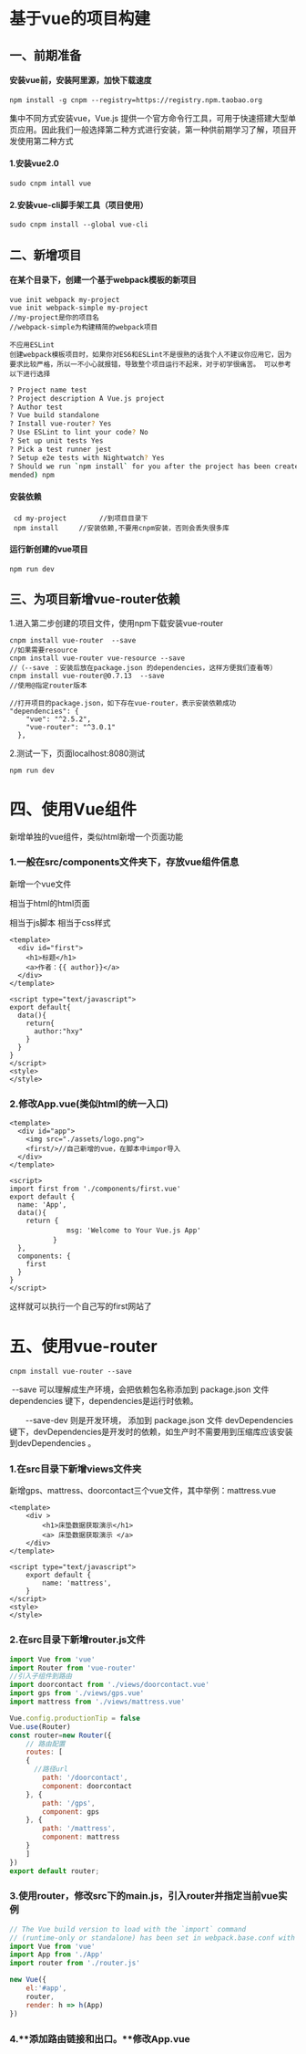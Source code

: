 # 基于vue的项目构建

## 一、前期准备

#### 安装vue前，安装阿里源，加快下载速度

```
npm install -g cnpm --registry=https://registry.npm.taobao.org
```

集中不同方式安装vue，Vue.js 提供一个官方命令行工具，可用于快速搭建大型单页应用。因此我们一般选择第二种方式进行安装，第一种供前期学习了解，项目开发使用第二种方式

#### 1.安装vue2.0

```
sudo cnpm intall vue
```

#### 2.安装vue-cli脚手架工具（项目使用）

```
sudo cnpm install --global vue-cli
```

## 二、新增项目

#### 在某个目录下，创建一个基于webpack模板的新项目

```
vue init webpack my-project
vue init webpack-simple my-project
//my-project是你的项目名
//webpack-simple为构建精简的webpack项目
```



```
不应用ESLint
创建webpack模板项目时，如果你对ES6和ESLint不是很熟的话我个人不建议你应用它，因为要求比较严格，所以一不小心就报错，导致整个项目运行不起来，对于初学很痛苦。 可以参考以下进行选择
```

```bash
? Project name test
? Project description A Vue.js project
? Author test
? Vue build standalone
? Install vue-router? Yes
? Use ESLint to lint your code? No
? Set up unit tests Yes
? Pick a test runner jest
? Setup e2e tests with Nightwatch? Yes
? Should we run `npm install` for you after the project has been created? (recom
mended) npm
```

#### 安装依赖

```
 cd my-project        //到项目目录下
 npm install     //安装依赖,不要用cnpm安装，否则会丢失很多库
```

#### 运行新创建的vue项目

```
npm run dev
```

## 三、为项目新增vue-router依赖

1.进入第二步创建的项目文件，使用npm下载安装vue-router

```
cnpm install vue-router  --save  
//如果需要resource
cnpm install vue-router vue-resource --save
//（--save ：安装后放在package.json 的dependencies，这样方便我们查看等）
cnpm install vue-router@0.7.13  --save
//使用@指定router版本
```

```
//打开项目的package.json，如下存在vue-router，表示安装依赖成功
"dependencies": {
    "vue": "^2.5.2",
    "vue-router": "^3.0.1"
  },
```

2.测试一下，页面localhost:8080测试

```
npm run dev
```

# 四、使用Vue组件

新增单独的vue组件，类似html新增一个页面功能

### 1.一般在src/components文件夹下，存放vue组件信息

新增一个vue文件

<template></template>相当于html的html页面

<script></script>相当于js脚本

<style></style>相当于css样式

```vue
<template>
  <div id="first">
    <h1>标题</h1>
    <a>作者：{{ author}}</a>
  </div>
</template>

<script type="text/javascript">
export default{
  data(){
    return{
      author:"hxy"
    }
  }
}
</script>
<style>
</style>
```

### 2.修改App.vue(类似html的统一入口)

```vue
<template>
  <div id="app">
    <img src="./assets/logo.png">
    <first/>//自己新增的vue，在脚本中impor导入
  </div>
</template>

<script>
import first from './components/first.vue'
export default {
  name: 'App',
  data(){
    return {
    　　　　　　msg: 'Welcome to Your Vue.js App'
    　　　　}
  },
  components: {
    first
  }
}
</script>
```

这样就可以执行一个自己写的first网站了

# 五、使用vue-router

```
cnpm install vue-router --save
```

​	--save 可以理解成生产环境，会把依赖包名称添加到 package.json 文件 dependencies 键下，dependencies是运行时依赖。

　　--save-dev 则是开发环境， 添加到 package.json 文件 devDependencies 键下，devDependencies是开发时的依赖，如生产时不需要用到压缩库应该安装到devDependencies 。

### 1.在src目录下新增views文件夹

新增gps、mattress、doorcontact三个vue文件，其中举例：mattress.vue

```vue
<template>
    <div >
        <h1>床垫数据获取演示</h1>
        <a> 床垫数据获取演示 </a>
    </div>
</template>

<script type="text/javascript">
    export default {
        name: 'mattress',
    }
</script>
<style>
</style>
```

### 2.在src目录下新增router.js文件

```js
import Vue from 'vue'
import Router from 'vue-router'
//引入子组件到路由
import doorcontact from './views/doorcontact.vue'
import gps from './views/gps.vue'
import mattress from './views/mattress.vue'

Vue.config.productionTip = false
Vue.use(Router)
const router=new Router({
    // 路由配置
    routes: [
    {
      //路径url
        path: '/doorcontact',
        component: doorcontact
    }, {
        path: '/gps',
        component: gps
    }, {
        path: '/mattress',
        component: mattress
    }
    ]
})
export default router;

```

### 3.使用router，修改src下的main.js，引入router并指定当前vue实例

```js
// The Vue build version to load with the `import` command
// (runtime-only or standalone) has been set in webpack.base.conf with an alias.
import Vue from 'vue'
import App from './App'
import router from './router.js'

new Vue({
    el:'#app',
    router,
    render: h => h(App)
})

```

### 4.**添加路由链接和出口。**修改App.vue<template>添加链接和出口。

```vue
<template>
  <div id="app">
    <img src="./assets/logo.png">
    <first/>
    <div>
      <router-link to="/gps">gps数据获取演示</router-link>
      <br>
      <router-link to="/mattress">床垫数据获取演示</router-link>
      <br>
      <router-link to="/doorcontact">门磁数据获取演示 </router-link>
      <br>
    </div>
    <!-- 路由出口 -->
    <!-- 路由匹配到的组件将渲染在这里 -->
    <router-view></router-view>
  </div>
</template>
```

注意：vue里面只能有一个大的div，所有div都只能在大的div里面，不能并列

router-link是router路由

router-view渲染路由的视图

# 六、添加ajax请求（使用axios插件）

### 1.安装axios，通过cd进入项目工程目录

```
sudo npm instal axios
```

### 2.在main.js中引入axios，将vue组件的原型改成axios，添加如下代码

```
import axios from 'axios'
Vue.prototype.$http = axios/Vue.prototype.$ajax=axios
```

### 3.在组件中使用ajax方法

在main.js添加后，可以直接在组件的methods中使用$http/ajax命令，以床垫mattress.vue为例

```

```

